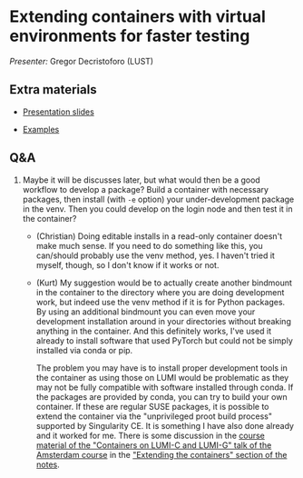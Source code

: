# Extending containers with virtual environments for faster testing

*Presenter:* Gregor Decristoforo (LUST)

## Extra materials

-   [Presentation slides](https://462000265.lumidata.eu/ai-20240529/files/LUMI-ai-20240529-07-Extending_containers.pdf)

-   [Examples](https://github.com/Lumi-supercomputer/Getting_Started_with_AI_workshop/tree/main/07_Extending_containers_with_virtual_environments_for_faster_testing)


## Q&A

1.  Maybe it will be discusses later, but what would then be a good workflow to develop a package? Build a container with necessary packages, then install (with `-e` option) your under-development package in the venv. Then you could develop on the login node and then test it in the container?

    -   (Christian) Doing editable installs in a read-only container doesn't make much sense. If you need to do something like this, you can/should probably use the venv method, yes. I haven't tried it myself, though, so I don't know if it works or not.


    -   (Kurt) My suggestion would be to actually create another bindmount in the container to the directory where you are doing development work, but indeed use the venv method if it is for Python packages. By using an additional bindmount you can even move your development installation around in your directories without breaking anything in the container. And this definitely works, I've used it already to install software that used PyTorch but could not be simply installed via conda or pip.

        The problem you may have is to install proper development tools in the container as using those on LUMI would be problematic
        as they may not be fully compatible with software installed through conda. If the packages are provided by conda, you can 
        try to build your own container. If these are regular SUSE packages, it is possible to extend the container via
        the "unprivileged proot build process" supported by Singularity CE. It is something I have also done already and 
        it worked for me. There is some discussion in the 
        [course material of the "Containers on LUMI-C and LUMI-G" talk of the Amsterdam course]()
        in the ["Extending the containers" section of the notes](https://lumi-supercomputer.github.io/LUMI-training-materials/2day-20240502/09_Containers/#extending-the-containers).
    
